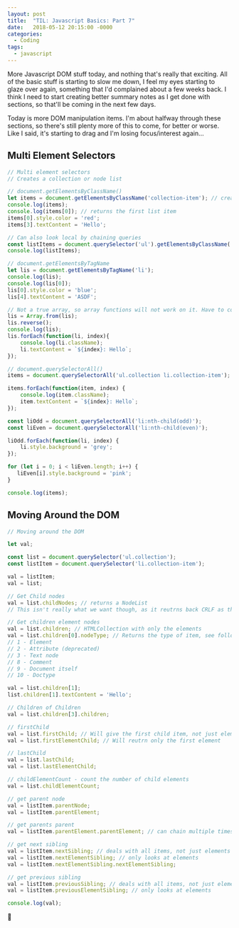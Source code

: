 ```yaml
---
layout: post
title:  "TIL: Javascript Basics: Part 7"
date:   2018-05-12 20:15:00 -0000
categories:
  - Coding
tags:
  - javascript
---
```

More Javascript DOM stuff today, and nothing that's really that exciting. All of the basic stuff is starting to slow me down, I feel my eyes starting to glaze over again, something that I'd complained about a few weeks back. I think I need to start creating better summary notes as I get done with sections, so that'll be coming in the next few days.

Today is more DOM manipulation items. I'm about halfway through these sections, so there's still plenty more of this to come, for better or worse. Like I said, it's starting to drag and I'm losing focus/interest again...

## Multi Element Selectors
```js
// Multi element selectors
// Creates a collection or node list

// document.getElementsByClassName()
let items = document.getElementsByClassName('collection-item'); // creates a collection of each of the collection-item class elements
console.log(items);
console.log(items[0]); // returns the first list item
items[0].style.color = 'red';
items[3].textContent = 'Hello';

// Can also look local by chaining queries
const listItems = document.querySelector('ul').getElementsByClassName('collection-item');
console.log(listItems);

// document.getElementsByTagName
let lis = document.getElementsByTagName('li');
console.log(lis);
console.log(lis[0]);
lis[0].style.color = 'blue';
lis[4].textContent = 'ASDF';

// Not a true array, so array functions will not work on it. Have to convert it to an array first
lis = Array.from(lis);
lis.reverse();
console.log(lis);
lis.forEach(function(li, index){
    console.log(li.className);
    li.textContent = `${index}: Hello`;
});

// document.querySelectorAll()
items = document.querySelectorAll('ul.collection li.collection-item'); // Returns a NodeList object

items.forEach(function(item, index) {
    console.log(item.className);
    item.textContent = `${index}: Hello`;
});

const liOdd = document.querySelectorAll('li:nth-child(odd)');
const liEven = document.querySelectorAll('li:nth-child(even)');

liOdd.forEach(function(li, index) {
    li.style.background = 'grey';
});

for (let i = 0; i < liEven.length; i++) {
   liEven[i].style.background = 'pink';
}

console.log(items);
```

## Moving Around the DOM
```js
// Moving around the DOM

let val;

const list = document.querySelector('ul.collection');
const listItem = document.querySelector('li.collection-item');

val = listItem;
val = list;

// Get Child nodes
val = list.childNodes; // returns a NodeList
// This isn't really what we want though, as it reutrns back CRLF as their own node. This isn't ideal as it would need to be filtered further.

// Get children element nodes
val = list.children; // HTMLCollection with only the elements
val = list.children[0].nodeType; // Returns the type of item, see following list
// 1 - Element
// 2 - Attribute (deprecated)
// 3 - Text node
// 8 - Comment
// 9 - Document itself
// 10 - Doctype

val = list.children[1];
list.children[1].textContent = 'Hello';

// Children of Children
val = list.children[3].children;

// firstChild
val = list.firstChild; // Will give the first child item, not just elements
val = list.firstElementChild; // Will reutrn only the first element

// lastChild
val = list.lastChild;
val = list.lastElementChild;

// childElementCount - count the number of child elements
val = list.childElementCount;

// get parent node
val = listItem.parentNode;
val = listItem.parentElement;

// get parents parent
val = listItem.parentElement.parentElement; // can chain multiple times

// get next sibling
val = listItem.nextSibling; // deals with all items, not just elements
val = listItem.nextElementSibling; // only looks at elements
val = listItem.nextElementSibling.nextElementSibling;

// get previous sibling
val = listItem.previousSibling; // deals with all items, not just elements
val = listItem.previousElementSibling; // only looks at elements

console.log(val);
```

💚